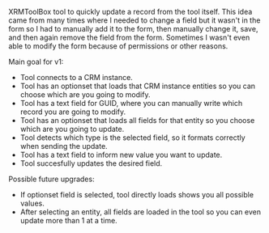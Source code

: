 XRMToolBox tool to quickly update a record from the tool itself.
This idea came from many times where I needed to change a field but it wasn't in the form so I had to manually add it to the form, then manually change it, save, and then again remove the field from the form.
Sometimes I wasn't even able to modify the form because of permissions or other reasons.

Main goal for v1:
- Tool connects to a CRM instance.
- Tool has an optionset that loads that CRM instance entities so you can choose which are you going to modify.
- Tool has a text field for GUID, where you can manually write which record you are going to modify.
- Tool has an optionset that loads all fields for that entity so you choose which are you going to update.
- Tool detects which type is the selected field, so it formats correctly when sending the update.
- Tool has a text field to inform new value you want to update.
- Tool succesfully updates the desired field.

Possible future upgrades:
- If optionset field is selected, tool directly loads shows you all possible values.
- After selecting an entity, all fields are loaded in the tool so you can even update more than 1 at a time.
